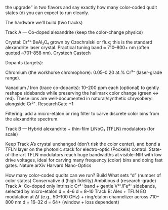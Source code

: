 the upgrade” in two flavors and say exactly how many color-coded qudit states (d) you can expect to run cleanly.

The hardware we’ll build (two tracks)

Track A — Co-doped alexandrite (keep the color-change physics)

Crystal: Cr³⁺:BeAl₂O₄ grown by Czochralski or flux; this is the standard alexandrite laser crystal. Practical tuning band ≈ 710–800+ nm (often quoted ~701–858 nm). 
Crystech
Castech

Dopants (targets):

Chromium (the workhorse chromophore): 0.05–0.20 at.% Cr³⁺ (laser-grade range).

Vanadium / Iron (trace co-dopants): 10–200 ppm each (optional) to gently reshape sidebands while preserving the hallmark color change (green ↔ red). These ions are well-documented in natural/synthetic chrysoberyl alongside Cr³⁺. 
ResearchGate
+1

Filtering: add a micro-etalon or ring filter to carve discrete color bins from the alexandrite spectrum.

Track B — Hybrid alexandrite + thin-film LiNbO₃ (TFLN) modulators (for scale)

Keep Track A’s crystal unchanged (don’t risk the color center), and bond a TFLN layer on the photonic stack for electro-optic (Pockels) control. State-of-the-art TFLN modulators reach huge bandwidths at visible–NIR with low drive voltages, ideal for carving many frequency (color) bins and doing fast gates. 
Nature
arXiv
Harvard Nano-Optics

How many color-coded qudits can we run?
Build	What sets “d” (number of color states)	Conservative d (high fidelity)	Ambitious d (research-grade)
Track A: Co-doped only	Intrinsic Cr³⁺ band + gentle V³⁺/Fe³⁺ sidebands, selected by micro-etalon	d = 4–6	d = 8–10
Track B: Alex + TFLN	EO modulation at Δf (e.g., 50–100 GHz) + ring/etalon channelizer across 710–800 nm	d = 16–32	d = 64+ (window + loss dependent)
